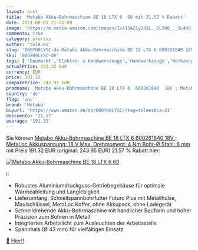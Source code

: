 ```yaml
---
layout: post
title: 'Metabo Akku-Bohrmaschine BE 18 LTX 6  60 mit 21.57 % Rabatt'
date: 2021-08-01 21:21:09
image: 'https://m.media-amazon.com/images/I/413AZ1y5dIL._SL500_._SL400_.jpg'
comments: true
category: ofertas
author: 'tole.es'
slug: 'B00YH9LYSC-de Metabo Akku-Bohrmaschine BE 18 LTX 6 600261840 18V ;...'
sku: 'B00YH9LYSC-de'
tags: [ 'Baumarkt','Elektro- & Handwerkzeuge','Handwerkzeuge','Werkzeug-Sets','metabo', ]
actualPrice: 191.32 EUR
currency: EUR
price: 191.32
comparePrice: 243.95 EUR
prodname: 'Metabo Akku-Bohrmaschine BE 18 LTX 6  600261840  18V ; MetaLoc  Akkuspannung: 18 V  Max. Drehmoment: 4 Nm  Bohr-Ø Stahl: 6 mm'
country: 'de'
flag: '🇩🇪'
brand: 'Metabo'
buyurl: 'https://www.amazon.de/dp/B00YH9LYSC/?tag=tolees0ca-21'
descuento: '21.57'
average: '191.32'
---
```


Sie können [Metabo Akku-Bohrmaschine BE 18 LTX 6  600261840  18V ; MetaLoc  Akkuspannung: 18 V  Max. Drehmoment: 4 Nm  Bohr-Ø Stahl: 6 mm](https://www.amazon.de/dp/B00YH9LYSC/?tag=tolees0ca-21) mit Preis 191.32 EUR (original: 243.95 EUR) 21.57 % Rabatt hier:

[![Metabo Akku-Bohrmaschine BE 18 LTX 6  60](https://m.media-amazon.com/images/I/413AZ1y5dIL._SL500_._SL400_.jpg)](https://www.amazon.de/dp/B00YH9LYSC/?tag=tolees0ca-21)

ℹ️:

- Robustes Aluminiumdruckguss-Getriebegehäuse für optimale Wärmeableitung und Langlebigkeit
- Lieferumfang: Schnellspannbohrfutter Futuro Plus mit Metallhülse, Maulschlüssel, MetaLoc Koffer, ohne Akkupack, ohne Ladegerät
- Schnelldrehende Akku-Bohrmaschine mit handlicher Bauform und hoher Präzision zum Bohren in Metall
- Integriertes Arbeitslicht zum Ausleuchten der Arbeitsstelle
- Spannhals (Ø 43 mm) für vielfältigen Einsatz

[🛒 Hier!!](https://www.amazon.de/dp/B00YH9LYSC/?tag=tolees0ca-21)
